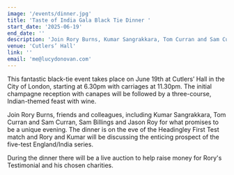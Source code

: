 ```yaml
---
image: '/events/dinner.jpg'
title: 'Taste of India Gala Black Tie Dinner '
start_date: '2025-06-19'
end_date: ''
description: 'Join Rory Burns, Kumar Sangrakkara, Tom Curran and Sam Curran, Sam Billings, Jason Roy and Jos Butler... '
venue: 'Cutlers’ Hall'
link: ''
email: 'me@lucydonovan.com'
---
```


This fantastic black-tie event takes place on June 19th at Cutlers’ Hall in the City of London, starting at 6.30pm with carriages at 11.30pm. The initial champagne reception with canapes will be followed by a three-course, Indian-themed feast with wine.

Join Rory Burns, friends and colleagues, including Kumar Sangrakkara, Tom Curran and Sam Curran, Sam Billings and Jason Roy for what promises to be a unique evening. The dinner is on the eve of the Headingley First Test match and Rory and Kumar will be discussing the enticing prospect of the five-test England/India series.

During the dinner there will be a live auction to help raise money for Rory's Testimonial and his chosen charities.
